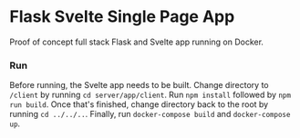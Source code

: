 # Flask Svelte Single Page App

Proof of concept full stack Flask and Svelte app running on Docker.

### Run

Before running, the Svelte app needs to be built.
Change directory to `/client` by running `cd server/app/client`. Run `npm install` followed by `npm run build`.
Once that's finished, change directory back to the root by running `cd ../../..`.
Finally, run `docker-compose build` and `docker-compose up`.